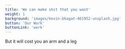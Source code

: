 ```yaml
---
title: 'We can make shit that you want'
weight: 1
background: 'images/kevin-bhagat-461952-unsplash.jpg'
button: 'Our Work'
buttonLink: 'work'
---
```


But it will cost you an arm and a leg
